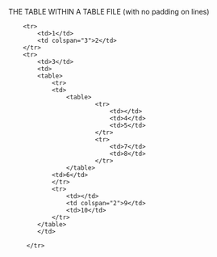  THE TABLE WITHIN A TABLE FILE (with no padding on lines)


<table>
		
  		<tr>
  			<td>1</td>
    		<td colspan="3">2</td>
  		</tr>
  		<tr>
			<td>3</td>
			<td>
			<table>
			    <tr>
			    <td>
			    	<table>
			    			<tr>
			    				<td></td>
			    				<td>4</td>
			    				<td>5</td>
			    			</tr>
			    			<tr>
			    				<td>7</td>
			    				<td>8</td>
			    			</tr>
			    	</table> 
			   	<td>6</td>
		    	</tr>
		    	<tr>
		    		<td></td>
		    		<td colspan="2">9</td>
		    		<td>10</td>
		    	</tr>	
			</table>
			</td>
			    
         </tr>
</table>


    		
  			
